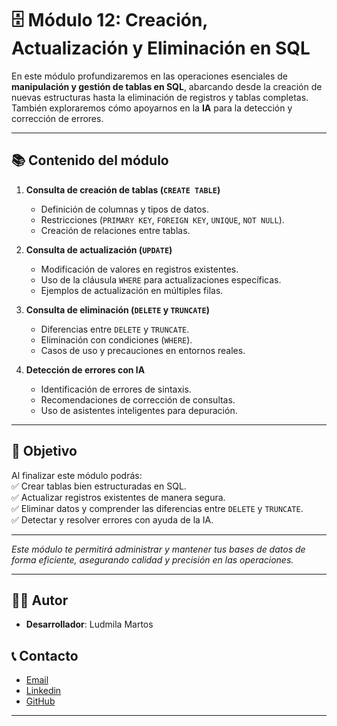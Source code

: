 # 🗄️ Módulo 12: Creación, Actualización y Eliminación en SQL

En este módulo profundizaremos en las operaciones esenciales de **manipulación y gestión de tablas en SQL**, abarcando desde la creación de nuevas estructuras hasta la eliminación de registros y tablas completas. También exploraremos cómo apoyarnos en la **IA** para la detección y corrección de errores.

---

## 📚 Contenido del módulo

1. **Consulta de creación de tablas (`CREATE TABLE`)**  
   - Definición de columnas y tipos de datos.  
   - Restricciones (`PRIMARY KEY`, `FOREIGN KEY`, `UNIQUE`, `NOT NULL`).  
   - Creación de relaciones entre tablas.  

2. **Consulta de actualización (`UPDATE`)**  
   - Modificación de valores en registros existentes.  
   - Uso de la cláusula `WHERE` para actualizaciones específicas.  
   - Ejemplos de actualización en múltiples filas.  

3. **Consulta de eliminación (`DELETE` y `TRUNCATE`)**  
   - Diferencias entre `DELETE` y `TRUNCATE`.  
   - Eliminación con condiciones (`WHERE`).  
   - Casos de uso y precauciones en entornos reales.  

4. **Detección de errores con IA**  
   - Identificación de errores de sintaxis.  
   - Recomendaciones de corrección de consultas.  
   - Uso de asistentes inteligentes para depuración.  

---

## 🎯 Objetivo
Al finalizar este módulo podrás:  
✅ Crear tablas bien estructuradas en SQL.  
✅ Actualizar registros existentes de manera segura.  
✅ Eliminar datos y comprender las diferencias entre `DELETE` y `TRUNCATE`.  
✅ Detectar y resolver errores con ayuda de la IA.  

---

*Este módulo te permitirá administrar y mantener tus bases de datos de forma eficiente, asegurando calidad y precisión en las operaciones.*

---

## 👨‍💻 Autor

- **Desarrollador**: Ludmila Martos

## 📞 Contacto

-  [Email](ludmilamartos@gmail.com)
-  [Linkedin](https://www.linkedin.com/in/ludmimar89/)
- [GitHub](https://github.com/Ludmimar)

---
